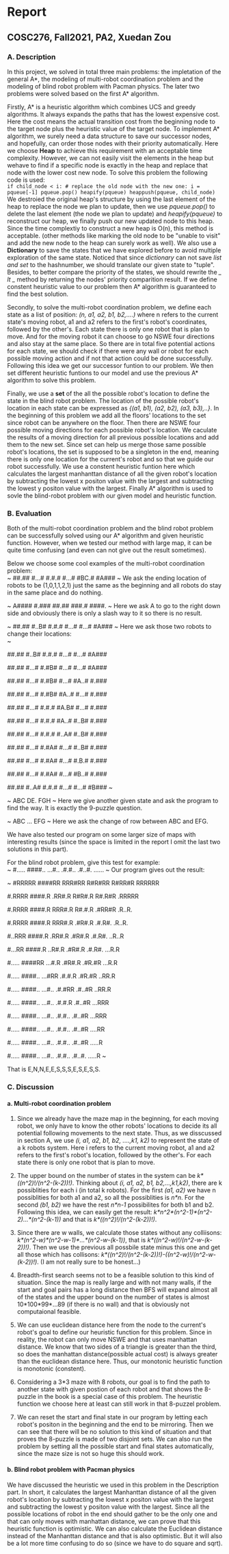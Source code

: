 # Report
## COSC276, Fall2021, PA2, Xuedan Zou




### A. Description

In this project, we solved in total three main problems: the impletation of the general A\*, the modeling of multi-robot coordination problem and the modeling of blind robot problem with Pacman physics. The later two problems were solved based on the first A\* algorithm.  

Firstly, A\* is a heuristic algorithm which combines UCS and greedy algorithms. It always expands the paths that has the lowest expensive cost. Here the cost means the actual transition cost from the beginning node to the target node plus the heuristic value of the target node. To implement A\* algorithm, we surely need a data structure to save our successor nodes, and hopefully, can order those nodes with their priority automatically. Here we choose **Heap** to achieve this requirement with an acceptable time complexity. However, we can not easily visit the elements in the heap but wehave to find if a specific node is exactly in the heap and replace that node with the lower cost new node. To solve this problem the following code is used:  
`
              if child_node < i:
                  # replace the old node with the new one:
                  i = pqueue[-1]
                  pqueue.pop()
                  heapify(pqueue)
                  heappush(pqueue, child_node)
`
We destroied the original heap's structure by using the last element of the heap to replace the node we plan to update, then we use *pqueue.pop()* to delete the last element (the node we plan to update) and *heapify(pqueue)* to reconstruct our heap, we finally push our new updated node to this heap. Since the time complextiy to construct a new heap is O(n), this method is acceptable. (other methods like marking the old node to be "unable to visit" and add the new node to the heap can surely work as well). We also use a **Dictionary** to save the states that we have explored before to avoid multiple exploration of the same state. Noticed that since *dictionary* can not save *list and set* to the hashnumber, we should translate our given state to "tuple". Besides, to better compare the priority of the states, we should rewrite the *_ _lt_ _* method by returning the nodes' priority comparition result. If we define constent heuristic value to our problem then A\* algorithm is guaranteed to find the best solution.   

Secondly, to solve the multi-robot coordination problem, we define each state as a list of position: *(n, a1, a2, b1, b2,....)* where n refers to the current state's moving robot, a1 and a2 refers to the first's robot's coordinates, followed by the other's. Each state there is only one robot that is plan to move. And for the moving robot it can choose to go NSWE four directions and also stay at the same place. So there are in total five potential actions for each state, we should check if there were any wall or robot for each possible moving action and if not that action could be done successfully. Following this idea we get our successor funtion to our problem. We then set different heuristic funtions to our model and use the previous A\* algorithm to solve this problem.  

Finally, we use a **set** of the all the possible robot's location to define the state in the blind robot problem. The location of the possible robot's location in each state can be expressed as *{(a1, b1), (a2, b2), (a3, b3),..}*. In the beginning of this problem we add all the floors' locations to the set since robot can be anywhere on the floor. Then there are NSWE four possible moving directions for each possible robot's location. We caculate the results of a moving direction for all previous possible locations and add them to the new set. Since set can help us merge those same possible robot's locations, the set is supposed to be a singleton in the end, meaning there is only one location for the current's robot and so that we guide our robot successfully. We use a constent heuristic funtion here which calculates the largest manhanttan distance of all the given robot's location by subtracting the lowest x positon value with the largest and subtracting the lowest y positon value with the largest. Finally A\* algorithm is used to sovle the blind-robot problem with our given model and heuristic function.  


### B. Evaluation

Both of the multi-robot coordination problem and the blind robot problem can be successfully solved using our A\* algorithm and given heuristic function. However, when we tested our method with large map, it can be quite time confusing (and even can not give out the result sometimes).  

Below we choose some cool examples of the multi-robot coordination problem:  
~
##.##
#...#
#.#.#
#...#
#BC.#
#A###
~
We ask the ending  location of robots to be (1,0,1,1,2,1) just the same as the beginning and all robots do stay in the same place and do nothing.  

~
A####
#.###
##.##
###.#
####.
~
Here we ask A to go to the right down side and obviously there is only a slash way to it so there is no result.  

~
##.##
#..B#
#.#.#
#...#
#...#
#A###
~
Here we ask those two robots to change their locations:   
~

##.##
#..B#
#.#.#
#...#
#...#
#A###

##.##
#...#
#.#B#
#...#
#...#
#A###

##.##
#...#
#.#B#
#...#
#A..#
#.###


##.##
#...#
#.#B#
#A..#
#...#
#.###

##.##
#...#
#.#.#
#A.B#
#...#
#.###

##.##
#...#
#.#.#
#A..#
#..B#
#.###


##.##
#...#
#.#.#
#..A#
#..B#
#.###

##.##
#...#
#.#A#
#...#
#..B#
#.###

##.##
#...#
#.#A#
#...#
#.B.#
#.###

##.##
#...#
#.#A#
#...#
#B..#
#.###

##.##
#..A#
#.#.#
#...#
#...#
#B###
~

~
ABC
DE.
FGH
~
Here we give another given state and ask the program to find the way. It is exactly the 9-puzzle question.  

~
ABC
...
EFG
~
Here we ask the change of row between ABC and EFG.  

We have also tested our program on some larger size of maps with interesting results (since the space is limited in the report I omit the last two solutions in this part).  

For the blind robot problem, give this test for example:  
~
#.....
####..
...#..
.#.#..
.#..#.
......
~
Our program gives out the result:  

~
#RRRRR
####RR
RRR#RR
R#R#RR
R#RR#R
RRRRRR

#.RRRR
####.R
.RR#.R
R#R#.R
R#.R#R
.RRRRR

#.RRRR
####.R
RRR#.R
R#.#.R
.#RR#R
.R..R.

#.RRRR
####.R
RRR#.R
.#R#.R
.#.R#.
.R..R.

#..RRR
####.R
.RR#.R
.#R#.R
.#.R#.
..R..R

#...RR
####.R
..R#.R
.#R#.R
.#.R#.
...R.R

#.....
####RR
...#.R
.#R#.R
.#R.#R
...R.R

#.....
####..
...#RR
.#.#.R
.#R.#R
..RR.R

#.....
####..
...#..
.#.#RR
.#..#R
..RR.R

#.....
####..
...#..
.#.#.R
.#..#R
...RRR

#.....
####..
...#..
.#.#..
.#..#R
...RRR

#.....
####..
...#..
.#.#..
.#..#R
....RR

#.....
####..
...#..
.#.#..
.#..#R
.....R

#.....
####..
...#..
.#.#..
.#..#.
.....R
~

That is E,N,N,E,E,S,S,S,E,S,E,S,S.  




### C. Discussion

#### a. Multi-robot coordination problem

1. Since we already have the maze map in the beginning, for each moving robot, we only have to know the other robots' locations to decide its all potential following movements to the next state. Thus, as we disscussed in section A, we use *(i, a1, a2, b1, b2, ....,k1, k2)* to represent the state of a k robots system. Here i refers to the current moving robot, a1 and a2 refers to the first's robot's location, followed by the other's. For each state there is only one robot that is plan to move.  

2. The upper bound on the number of states in the system can be *k\*((n^2)!/(n^2-(k-2))!)*. Thinking about *(i, a1, a2, b1, b2,...,k1,k2)*, there are k possiblities for each i (in total k robots). For the first *(a1, a2)* we have n possiblities for both a1 and a2, so all the possiblities is *n\*n*. For the second *(b1, b2)* we have the rest *n\*n-1* possibilites for both b1 and b2. Following this idea, we can easily get the result:   *k\*n^2\*(n^2-1)\*(n^2-2)...\*(n^2-(k-1))*  and that is *k\*((n^2)!/(n^2-(k-2))!)*.  

3. Since there are w walls, we calculate those states without any colliisons: *k\*(n^2-w)\*(n^2-w-1)\*...\*(n^2-w-(k-1))*, that is *k\*((n^2-w)!/(n^2-w-(k-2))!)*. Then we use the previous all possbile state minus this one and get all those which has collisons: *k\*((n^2)!/(n^2-(k-2))!)-((n^2-w)!/(n^2-w-(k-2))!)*. (I am not really sure to be honest...)  

4. Breadth-first search seems not to be a feasible solution to this kind of situation. Since the map is really large and with not many walls, if the start and goal pairs has a long distance then BFS will expand almost all of the states and the upper bound on the number of states is almost 10\*100\*99\*...89 (if there is no wall) and that is obviously not computaional feasible.  

5.  We can use euclidean distance here from the node to the current's robot's goal to define our heuristic function for this problem. Since in reality, the robot can only move NSWE and that uses manhattan distance. We know that two sides of a triangle is greater than the third, so does the manhattan distance(possible actual cost) is always greater than the euclidean distance here. Thus, our monotonic heuristic function is monotonic (constent).  

6.  Considering a 3\*3 maze with 8 robots, our goal is to find the path to another state with given postion of each robot and that shows the 8-puzzle in the book is a special case of this problem. The heuristic function we choose here at least can still work in that 8-puzzel problem.  

7.  We can reset the start and final state in our program by letting each robot's positon in the beginning and the end to be mirroring. Then we can see that there will be no solution to this kind of situation and that proves the 8-puzzle is made of two disjoint sets. We can also run the problem by setting all the possible start and final states automatically, since the maze size is not so huge this should work.  

#### b. Blind robot problem with Pacman physics

We have discussed the heuristic we used in this problem in the Description part. In short, it calculates the largest Manhanttan distance of all the given robot's location by subtracting the lowest x positon value with the largest and subtracting the lowest y positon value with the largest. Since all the possible locations of robot in the end should gather to be the only one and that can only moves with manhattan distance, we can prove that this heuristic function is optimistic. We can also calculate the Euclidean distance instead of the Manhanttan distance and that is also optimistic. But it will also be a lot more time confusing to do so (since we have to do square and sqrt).   
